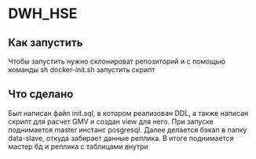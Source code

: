 # DWH_HSE

## Как запустить
Чтобы запустить нужно склонироват репозиторий и с помощью команды sh docker-init.sh запустить скрипт

## Что сделано
Был написан файл init.sql, в котором реализован DDL, а также написан скрипт для расчет GMV и создан view для него. При запуске поднимается master инстанс posgresql. Далее делается бэкап в папку data-slave, откуда забирает данные реплика. В итоге поднимается мастер бд и реплика с таблицами внутри

